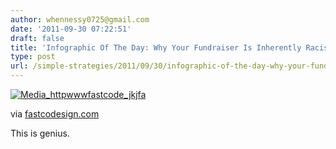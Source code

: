 ```yaml
---
author: whennessy0725@gmail.com
date: '2011-09-30 07:22:51'
draft: false
title: 'Infographic Of The Day: Why Your Fundraiser Is Inherently Racist'
type: post
url: /simple-strategies/2011/09/30/infographic-of-the-day-why-your-fundraiser-is-inherently-racist
---
```








[![Media_httpwwwfastcode_jkjfa](http://static1.squarespace.com/static/56c87f52356fb0ec8c23c9b7/t/56d090ffd9fd567b5dd39b26/1456509183979/media_httpwwwfastcode_jkjfa-scaled1000.jpg)
](http://static1.squarespace.com/static/56c87f52356fb0ec8c23c9b7/t/56d090ffd9fd567b5dd39b24/1456509183914/media_httpwwwfastcode_jkjfa-scaled1000.jpg)




via [fastcodesign.com](http://www.fastcodesign.com/1665112/infographic-of-the-day-why-your-fundraiser-is-inherently-racist)




This is genius.






